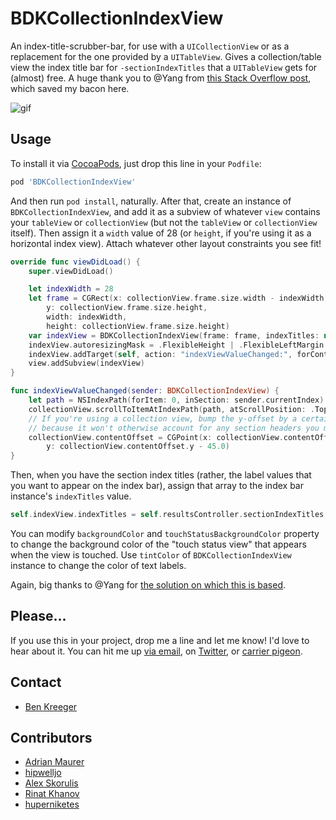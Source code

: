 # BDKCollectionIndexView

An index-title-scrubber-bar, for use with a `UICollectionView` or as a replacement for the one provided by a `UITableView`. Gives a collection/table view the index title bar for `-sectionIndexTitles` that a `UITableView` gets for (almost) free. A huge thank you to @Yang from [this Stack Overflow post][so], which saved my bacon here.

![gif](http://g.recordit.co/9vLag8rpPS.gif)

## Usage

To install it via [CocoaPods](http://cocoapods.org), just drop this line in your `Podfile`:

```ruby
pod 'BDKCollectionIndexView'
```

And then run `pod install`, naturally. After that, create an instance of `BDKCollectionIndexView`, and add it as a subview of whatever `view` contains your `tableView` or `collectionView` (but not the `tableView` or `collectionView` itself). Then assign it a `width` value of 28 (or `height`, if you're using it as a horizontal index view). Attach whatever other layout constraints you see fit!

```swift
override func viewDidLoad() {
    super.viewDidLoad()

    let indexWidth = 28
    let frame = CGRect(x: collectionView.frame.size.width - indexWidth,
        y: collectionView.frame.size.height,
        width: indexWidth,
        height: collectionView.frame.size.height)
    var indexView = BDKCollectionIndexView(frame: frame, indexTitles: nil)
    indexView.autoresizingMask = .FlexibleHeight | .FlexibleLeftMargin
    indexView.addTarget(self, action: "indexViewValueChanged:", forControlEvents: .ValueChanged)
    view.addSubview(indexView)
}

func indexViewValueChanged(sender: BDKCollectionIndexView) {
    let path = NSIndexPath(forItem: 0, inSection: sender.currentIndex)
    collectionView.scrollToItemAtIndexPath(path, atScrollPosition: .Top, animated: false)
    // If you're using a collection view, bump the y-offset by a certain number of points
    // because it won't otherwise account for any section headers you may have.
    collectionView.contentOffset = CGPoint(x: collectionView.contentOffset.x,
        y: collectionView.contentOffset.y - 45.0)
}
```

Then, when you have the section index titles (rather, the label values that you want to appear on the index bar), assign that array to the index bar instance's `indexTitles` value.

```swift
self.indexView.indexTitles = self.resultsController.sectionIndexTitles
```

You can modify `backgroundColor` and `touchStatusBackgroundColor` property to change the background color of the "touch status view" that appears when the view is touched. Use `tintColor` of `BDKCollectionIndexView` instance to change the color of text labels.

Again, big thanks to @Yang for [the solution on which this is based][so].

## Please...

If you use this in your project, drop me a line and let me know! I'd love to hear about it. You can hit me up [via email](mailto:benjaminkreeger@gmail.com), on [Twitter](https://twitter.com/kreeger), or [carrier pigeon](http://www.phonemag.com/blog/wp-content/uploads/2009/04/pigeon_camera2.jpg).

[so]:      http://stackoverflow.com/a/14443540/194869
[pst]:     https://github.com/steipete/PSTCollectionView
[ya]:      http://stackoverflow.com/users/45018/yang
[gst]:     https://gist.github.com/kreeger/4755877

## Contact

- [Ben Kreeger](https://github.com/kreeger)

## Contributors

- [Adrian Maurer](https://github.com/VerticodeLabs)
- [hipwelljo](https://github.com/hipwelljo)
- [Alex Skorulis](https://github.com/skorulis)
- [Rinat Khanov](https://github.com/rinatkhanov)
- [huperniketes](https://github.com/huperniketes)
